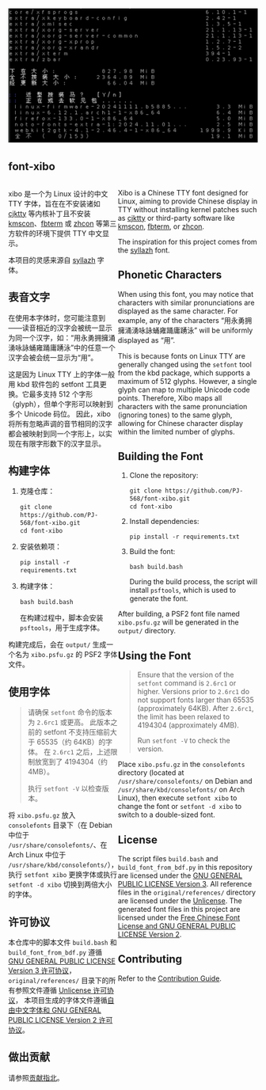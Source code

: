 # ![演示](assets/display.png)

## font-xibo

<div style="display: flex; flex-direction: row; justify-content: space-between;">
  <div>

xibo 是一个为 Linux 设计的中文 TTY 字体，旨在在不安装诸如 [cjktty](https://github.com/zhmars/cjktty-patches) 等内核补丁且不安装 [kmscon](http://www.freedesktop.org/wiki/Software/kmscon)、[fbterm](https://salsa.debian.org/debian/fbterm) 或 [zhcon](https://zhcon.sourceforge.net/) 等第三方软件的环境下提供 TTY 中文显示。

本项目的灵感来源自 [syllazh](https://github.com/oldherl/syllazh/) 字体。

## 表音文字

在使用本字体时，您可能注意到——读音相近的汉字会被统一显示为同一个汉字，如：“用永勇拥擁涌湧咏詠蛹雍踊庸踴泳”中的任意一个汉字会被会统一显示为“用”。

这是因为 Linux TTY 上的字体一般用 kbd 软件包的 setfont 工具更换。它最多支持 512 个字形（glyph），但单个字形可以映射到多个 Unicode 码位。
因此，xibo 将所有忽略声调的音节相同的汉字都会被映射到同一个字形上，以实现在有限字形数下的汉字显示。

## 构建字体

1. 克隆仓库：

   ```shellscript
   git clone https://github.com/PJ-568/font-xibo.git
   cd font-xibo
   ```

2. 安装依赖项：

   ```shellscript
   pip install -r requirements.txt
   ```

3. 构建字体：

   ```shellscript
   bash build.bash
   ```

   在构建过程中，脚本会安装 `psftools`，用于生成字体。

构建完成后，会在 `output/` 生成一个名为 `xibo.psfu.gz` 的 PSF2 字体文件。

## 使用字体

> 请确保 `setfont` 命令的版本为 `2.6rc1` 或更高。
> 此版本之前的 setfont 不支持压缩前大于 65535（约 64KB）的字体。
> 在 `2.6rc1` 之后，上述限制放宽到了 4194304（约 4MB）。
>
> 执行 `setfont -V` 以检查版本。

将 `xibo.psfu.gz` 放入 `consolefonts` 目录下（在 Debian 中位于 `/usr/share/consolefonts/`、在 Arch Linux 中位于 `/usr/share/kbd/consolefonts/`），执行 `setfont xibo` 更换字体或执行 `setfont -d xibo` 切换到两倍大小的字体。

## 许可协议

本仓库中的脚本文件 `build.bash` 和 `build_font_from_bdf.py` 遵循 [GNU GENERAL PUBLIC LICENSE Version 3 许可协议](LICENSE)，
`original/references/` 目录下的所有参照文件遵循 [Unlicense 许可协议](original/references/LICENSE)，
本项目生成的字体文件遵循[自由中文字体和 GNU GENERAL PUBLIC LICENSE Version 2 许可协议](FONT-LICENSE)。

## 做出贡献

请参照[贡献指北](CONTRIBUTING.md)。

  </div>
  <div>

Xibo is a Chinese TTY font designed for Linux, aiming to provide Chinese display in TTY without installing kernel patches such as [cjktty](https://github.com/zhmars/cjktty-patches) or third-party software like [kmscon](http://www.freedesktop.org/wiki/Software/kmscon), [fbterm](https://salsa.debian.org/debian/fbterm), or [zhcon](https://zhcon.sourceforge.net/).

The inspiration for this project comes from the [syllazh](https://github.com/oldherl/syllazh/) font.

## Phonetic Characters

When using this font, you may notice that characters with similar pronunciations are displayed as the same character. For example, any of the characters “用永勇拥擁涌湧咏詠蛹雍踊庸踴泳” will be uniformly displayed as “用”.

This is because fonts on Linux TTY are generally changed using the `setfont` tool from the kbd package, which supports a maximum of 512 glyphs. However, a single glyph can map to multiple Unicode code points.
Therefore, Xibo maps all characters with the same pronunciation (ignoring tones) to the same glyph, allowing for Chinese character display within the limited number of glyphs.

## Building the Font

1. Clone the repository:

   ```shellscript
   git clone https://github.com/PJ-568/font-xibo.git
   cd font-xibo
   ```

2. Install dependencies:

   ```shellscript
   pip install -r requirements.txt
   ```

3. Build the font:

   ```shellscript
   bash build.bash
   ```

   During the build process, the script will install `psftools`, which is used to generate the font.

After building, a PSF2 font file named `xibo.psfu.gz` will be generated in the `output/` directory.

## Using the Font

> Ensure that the version of the `setfont` command is `2.6rc1` or higher.
> Versions prior to `2.6rc1` do not support fonts larger than 65535 (approximately 64KB).
> After `2.6rc1`, the limit has been relaxed to 4194304 (approximately 4MB).
>
> Run `setfont -V` to check the version.

Place `xibo.psfu.gz` in the `consolefonts` directory (located at `/usr/share/consolefonts/` on Debian and `/usr/share/kbd/consolefonts/` on Arch Linux), then execute `setfont xibo` to change the font or `setfont -d xibo` to switch to a double-sized font.

## License

The script files `build.bash` and `build_font_from_bdf.py` in this repository are licensed under the [GNU GENERAL PUBLIC LICENSE Version 3](LICENSE).
All reference files in the `original/references/` directory are licensed under the [Unlicense](original/references/LICENSE).
The generated font files in this project are licensed under the [Free Chinese Font License and GNU GENERAL PUBLIC LICENSE Version 2](FONT-LICENSE).

## Contributing

Refer to the [Contribution Guide](CONTRIBUTING.md).

  </div>
</div>
